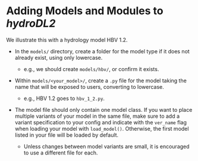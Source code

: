 # Adding Models and Modules to *hydroDL2*

We illustrate this with a hydrology model HBV 1.2.

- In the `models/` directory, create a folder for the model type if it does not already exist, using only lowercase.
  - e.g., we should create `models/hbv/`, or confirm it exists.

- Within `models/<your_model>/`, create a `.py` file for the model taking the name that will be exposed to users, converting to lowercase.
  - e.g., HBV 1.2 goes to `hbv_1_2.py`.

- The model file should only contain one model class. If you want to place multiple variants of your model in the same file, make sure to add a variant specification to your config and indicate
with the `ver_name` flag when loading your model with `load_model()`. Otherwise, the first model listed in your file will be loaded by default.
  - Unless changes between model variants are small, it is encouraged to use a different file for each.
